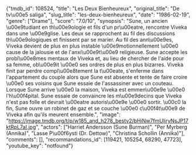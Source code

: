 {"tmdb_id": 108524, "title": "Les Deux Bienheureux", "original_title": "De tv\u00e5 saliga", "slug_title": "les-deux-bienheureux", "date": "1986-02-19", "genre": ["Drame"], "score": "7.0/10", "synopsis": "Sune, un ancien \u00e9tudiant en th\u00e9ologie et fils d'un pr\u00eatre, rencontre Viveka dans une \u00e9glise. Les deux se rapprochent au fil des discussions th\u00e9ologiques et finissent par se marier. Au fil des ann\u00e9es, Viveka devient de plus en plus instable \u00e9motionnellement \u00e0 cause de la jalousie et de l'anxi\u00e9t\u00e9 religieuse. Sune accepte les probl\u00e8mes mentaux de Viveka et, au lieu de chercher de l'aide pour sa femme, ob\u00e9it \u00e0 ses ordres de plus en plus bizarres. Viveka finit par perdre compl\u00e8tement la t\u00eate, s'enferme dans l'appartement du couple alors que Sune est absente et tente de faire croire \u00e0 ses voisins que Sune essaie de l'assassiner avec un couteau. Lorsque Sune arrive \u00e0 la maison, Viveka est emmen\u00e9e \u00e0 l'h\u00f4pital. Sune essaie de convaincre les m\u00e9decins que Viveka n'est pas folle et devrait \u00eatre autoris\u00e9e \u00e0 sortir. \u00c0 la fin, Sune ouvre un robinet de gaz et se couche \u00e0 c\u00f4t\u00e9 de Viveka afin qu'ils meurent ensemble.", "image": "https://image.tmdb.org/t/p/w185_and_h278_bestv2/bHiNw7fmUljryNsJP17ktRpL7aI.jpg", "actors": ["Harriet Andersson (Sune Burman)", "Per Myrberg (Annika)", "Lasse P\u00f6ysti (Dr. Dettow)", "Christina Schollin (Annika)"], "comments": [], "recommandations_id": [119421, 105254, 68290, 47723], "youtube_key": "notfound"}